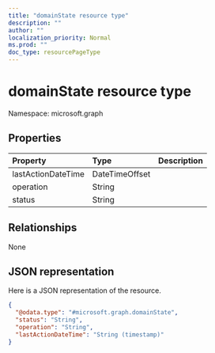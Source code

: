```yaml
---
title: "domainState resource type"
description: ""
author: ""
localization_priority: Normal
ms.prod: ""
doc_type: resourcePageType
---
```


# domainState resource type


Namespace: microsoft.graph



## Properties
|Property|Type|Description|
|:---|:---|:---|
|lastActionDateTime|DateTimeOffset||
|operation|String||
|status|String||

## Relationships
None

## JSON representation
Here is a JSON representation of the resource.
<!-- {
  "blockType": "resource",
  "@odata.type": "microsoft.graph.domainState"
}
-->
``` json
{
  "@odata.type": "#microsoft.graph.domainState",
  "status": "String",
  "operation": "String",
  "lastActionDateTime": "String (timestamp)"
}
```

